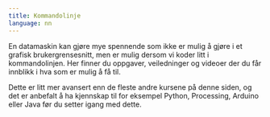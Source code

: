 ```yaml
---
title: Kommandolinje
language: nn
---
```


En datamaskin kan gjøre mye spennende som ikke er mulig å gjøre i et grafisk
brukergrensesnitt, men er mulig dersom vi koder litt i kommandolinjen. Her
finner du oppgaver, veiledninger og videoer der du får innblikk i hva som er
mulig å få til.

Dette er litt mer avansert enn de fleste andre kursene på denne siden, og det er
anbefalt å ha kjennskap til for eksempel Python, Processing, Arduino eller Java
før du setter igang med dette.
